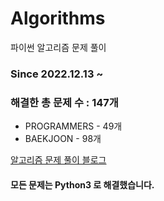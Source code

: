 # Algorithms
파이썬 알고리즘 문제 풀이
### Since 2022.12.13 ~
### 해결한 총 문제 수 : 147개
- PROGRAMMERS - 49개
- BAEKJOON - 98개

[알고리즘 문제 풀이 블로그](https://monzheld.tistory.com/category/%E2%8C%A8%EF%B8%8F%20Algorithms)
#### 모든 문제는 Python3 로 해결했습니다.
